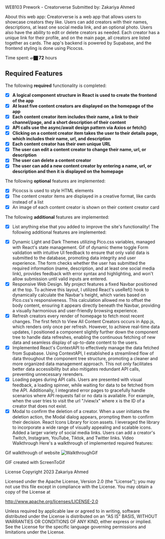 WEB103 Prework - Creatorverse
Submitted by: Zakariya Ahmed

About this web app: Creatorverse is a web app that allows users to showcase creators they like. Users can add creators with their names, descriptions, at least one social media link, and an optional photo. Users also have the ability to edit or delete creators as needed. Each creator has a unique link for their profile, and on the main page, all creators are listed together as cards. The app's backend is powered by Supabase, and the frontend styling is done using Picocss.

Time spent: **👉🏿 72** hours

## Required Features

The following **required** functionality is completed:

<!-- 👉🏿👉🏿👉🏿 Make sure to check off completed functionality below -->
- [x] **A logical component structure in React is used to create the frontend of the app**
- [x] **At least five content creators are displayed on the homepage of the app**
- [x] **Each content creator item includes their name, a link to their channel/page, and a short description of their content**
- [x] **API calls use the async/await design pattern via Axios or fetch()**
- [x] **Clicking on a content creator item takes the user to their details page, which includes their name, url, and description**
- [x] **Each content creator has their own unique URL**
- [x] **The user can edit a content creator to change their name, url, or description**
- [x] **The user can delete a content creator**
- [x] **The user can add a new content creator by entering a name, url, or description and then it is displayed on the homepage**

The following **optional** features are implemented:

- [x] Picocss is used to style HTML elements
- [x] The content creator items are displayed in a creative format, like cards instead of a list
- [x] An image of each content creator is shown on their content creator card

The following **additional** features are implemented:

* [x] List anything else that you added to improve the site's functionality!
The following additional features are implemented:

- [x] Dynamic Light and Dark Themes utilizing Pico.css variables, managed with React's state management. Gif of dynamic theme toggle
 Form validation with intuitive UI feedback to ensure that only valid data is submitted to the database, promoting data integrity and user experience. The form checks whether the user has submitted the required information (name, description, and at least one social media link), provides feedback with error syntax and highlighting, and won't allow submission until valid inputs are entered.
- [x] Responsive Web Design. My project features a fixed Navbar positioned at the top. To achieve this layout, I utilized React's useRef() hook to dynamically calculate the Navbar's height, which varies based on Pico.css's responsiveness. This calculation allowed me to offset the body content, ensuring it appears directly beneath the Navbar, providing a visually harmonious and user-friendly browsing experience.
- [x] Refresh creators every render of homepage to fetch most recent changes. The first fetch to View All Content Creators occurs in App.js, which renders only once per refresh. However, to achieve real-time data updates, I positioned a component slightly further down the component tree to handle data refreshes, enabling the continuous fetching of new data and seamless display of up-to-date content to the users.
- [x] Implemented React's ContextAPI to effectively manage the data fetched from Supabase. Using ContextAPI, I established a streamlined flow of data throughout the component tree structure, promoting a cleaner and more organized data management approach. This not only facilitates better data accessibility but also mitigates redundant API calls, preventing unnecessary rerenders.
- [x] Loading pages during API calls. Users are presented with visual feedback, a loading spinner, while waiting for data to be fetched from the API. Additionally, I integrated error pages to gracefully handle scenarios where API requests fail or no data is available. For example, when the user tries to visit the url "/view/x" where x is the ID of a creator that does not exist.
- [x] Modal to confirm the deletion of a creator. When a user initiates the deletion action, the Modal dialog appears, prompting them to confirm their decision.
 React Icons Library for icon assets. I leveraged the library to incorporate a wide range of visually appealing and scalable icons.
 Added a larger variety of social media links. Users can add a creator's Twitch, Instagram, YouTube, Tiktok, and Twitter links.
Video Walkthrough
Here's a walkthrough of implemented required features:

Gif walkthrough of website
![WalkthroughGif](https://github.com/Zakariya-1221/Creatorverse/assets/78823493/b910347b-ccc3-4e13-885e-3f9c651b675b)


GIF created with ScreenToGif

License
Copyright 2023 Zakariya Ahmed

Licensed under the Apache License, Version 2.0 (the "License"); you may not use this file except in compliance with the License. You may obtain a copy of the License at

http://www.apache.org/licenses/LICENSE-2.0

Unless required by applicable law or agreed to in writing, software distributed under the License is distributed on an "AS IS" BASIS, WITHOUT WARRANTIES OR CONDITIONS OF ANY KIND, either express or implied. See the License for the specific language governing permissions and limitations under the License.

